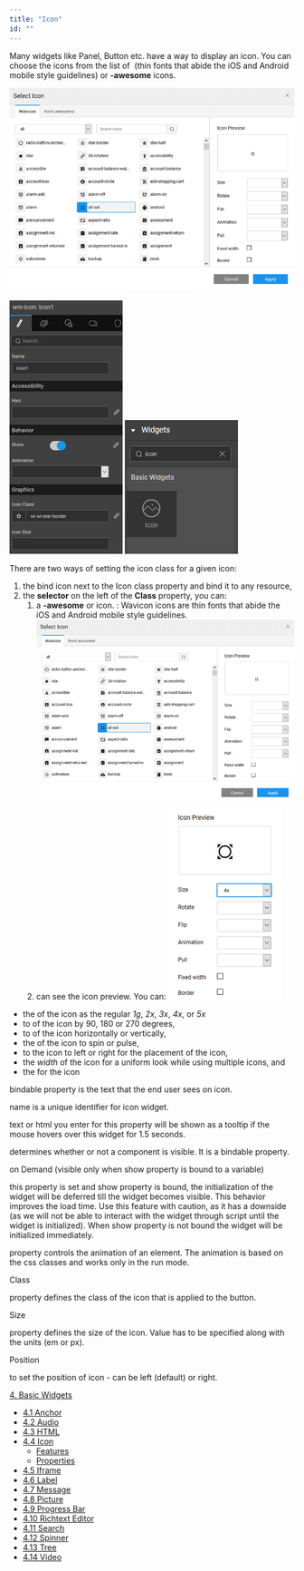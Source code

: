 ```yaml
---
title: "Icon"
id: ""
---
```


Many widgets like Panel, Button etc. have a way to display an icon. You can choose the icons from the list of  (thin fonts that abide the iOS and Android mobile style guidelines) or **\-awesome** icons.

[![](../assets/icon_dialog.png)](../assets/icon_dialog.png)

[![](../assets/icon_props.png)](../assets/icon_props.png) [![](../assets/icon_sel.png)](../assets/icon_sel.png)

There are two ways of setting the icon class for a given icon:

1. the bind icon next to the Icon class property and bind it to any resource,
2. the **selector** on the left of the **Class** property, you can:
    1. a **\-awesome** or icon. : Wavicon icons are thin fonts that abide the iOS and Android mobile style guidelines. [![](../assets/icon_dialog.png)](../assets/icon_dialog.png)
    2. can see the icon preview. You can: [![](../assets/icon_preview.png)](../assets/icon_preview.png)

- the of the icon as the regular _1g_, _2x_, _3x_, _4x_, or _5x_
- to of the icon by 90, 180 or 270 degrees,
- to of the icon horizontally or vertically,
- the of the icon to spin or pulse,
- to the icon to left or right for the placement of the icon,
- the _width_ of the icon for a uniform look while using multiple icons, and
- the for the icon

bindable property is the text that the end user sees on icon.

name is a unique identifier for icon widget.

text or html you enter for this property will be shown as a tooltip if the mouse hovers over this widget for 1.5 seconds.

determines whether or not a component is visible. It is a bindable property.

on Demand (visible only when show property is bound to a variable)

this property is set and show property is bound, the initialization of the widget will be deferred till the widget becomes visible. This behavior improves the load time. Use this feature with caution, as it has a downside (as we will not be able to interact with the widget through script until the widget is initialized). When show property is not bound the widget will be initialized immediately.

property controls the animation of an element. The animation is based on the css classes and works only in the run mode.

Class

property defines the class of the icon that is applied to the button.

Size

property defines the size of the icon. Value has to be specified along with the units (em or px).

Position

to set the position of icon - can be left (default) or right.

[4\. Basic Widgets](/learn/app-development/widgets/widget-library/#basic)

- [4.1 Anchor](/learn/app-development/widgets/basic/anchor/)
- [4.2 Audio](/learn/app-development/widgets/media-widgets/)
- [4.3 HTML](/learn/app-development/widgets/basic/html/)
- [4.4 Icon](/learn/app-development/widgets/basic/icon/)
    - [Features](#features)
    - [Properties](#properties)
- [4.5 Iframe](/learn/app-development/widgets/basic/iframe/)
- [4.6 Label](/learn/app-development/widgets/basic/label/)
- [4.7 Message](/learn/app-development/widgets/basic/message/)
- [4.8 Picture](/learn/app-development/widgets/media-widgets/)
- [4.9 Progress Bar](/learn/app-development/widgets/basic/progress-bar/)
- [4.10 Richtext Editor](/learn/app-development/widgets/basic/richtext-editor/)
- [4.11 Search](/learn/app-development/widgets/basic/search/)
- [4.12 Spinner](/learn/app-development/widgets/basic/spinner/)
- [4.13 Tree](/learn/app-development/widgets/basic/tree/)
- [4.14 Video](/learn/app-development/widgets/media-widgets/)
